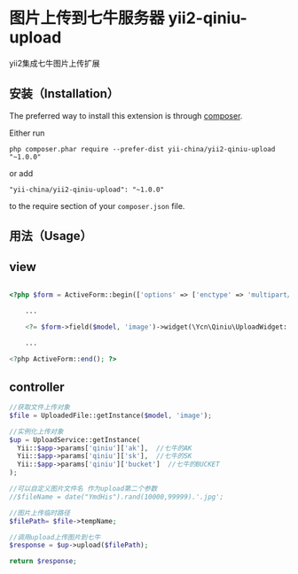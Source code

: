 # 图片上传到七牛服务器 yii2-qiniu-upload
yii2集成七牛图片上传扩展

安装（Installation）
------------

The preferred way to install this extension is through [composer](http://getcomposer.org/download/).

Either run

```
php composer.phar require --prefer-dist yii-china/yii2-qiniu-upload "~1.0.0"
```

or add

```
"yii-china/yii2-qiniu-upload": "~1.0.0"
```

to the require section of your `composer.json` file.


用法（Usage）
-----

view
---

```php

<?php $form = ActiveForm::begin(['options' => ['enctype' => 'multipart/form-data']]); ?>

    ...

    <?= $form->field($model, 'image')->widget(\Ycn\Qiniu\UploadWidget::className(),[]) ?>
    
    ...

<?php ActiveForm::end(); ?>
```

controller
---

```php
//获取文件上传对象
$file = UploadedFile::getInstance($model, 'image');

//实例化上传对象
$up = UploadService::getInstance(
  Yii::$app->params['qiniu']['ak'],  //七牛的AK
  Yii::$app->params['qiniu']['sk'],  //七牛的SK
  Yii::$app->params['qiniu']['bucket']  //七牛的BUCKET
);

//可以自定义图片文件名 作为upload第二个参数
//$fileName = date("YmdHis").rand(10000,99999).'.jpg';

//图片上传临时路径
$filePath= $file->tempName;

//调用upload上传图片到七牛
$response = $up->upload($filePath);

return $response;
```













